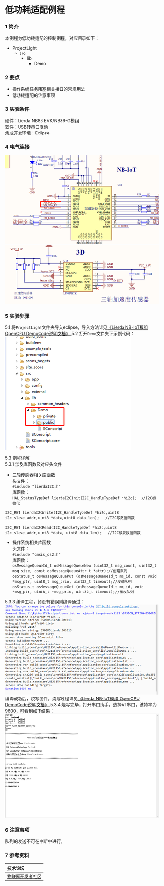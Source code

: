 # 低功耗适配例程

### 1 简介

本例程为低功耗适配的控制例程，对应目录如下：

- ProjectLight
  - src
    - lib
      - Demo

### 2 要点

- 操作系统任务阻塞相关接口的常规用法
- 低功耗适配的注意事项

### 3 实验条件

硬件：Lierda NB86 EVK/NB86-G模组  
软件：USB转串口驱动  
集成开发环境：Eclipse  

### 4 电气连接
![三轴传感器连接示意图](../../Picture/三轴1.png)  
![三轴传感器连接示意图](../../Picture/三轴2.png)  

### 5 实验步骤
5.1 将`ProjectLight`文件夹导入eclipse，导入方法详见[《Lierda NB-IoT模组 OpenCPU DemoCode说明文档》
](../../Doc/基本资料/Lierda_NB-IoT模组OpenCPU_DEMO说明文档V1.8_190403.pdf)
5.2 打开`Demo`文件夹下示例代码：  
![示例代码](../../Picture/光感示例代码1.png)

5.3 例程详解  
5.3.1 涉及库函数及对应头文件  
- 三轴传感器相关库函数  
头文件：  
`#include "lierdaI2C.h"`  
库函数：  
`HAL_StatusTypeDef lierdaI2CInit(I2C_HandleTypeDef *hi2c);	//I2C初始化`  

`I2C_RET lierdaI2CWrite(I2C_HandleTypeDef *hi2c,uint8 i2c_slave_addr,uint8 *data,uint8 data_len);	//I2C写数据函数`  

`I2C_RET lierdaI2CRead(I2C_HandleTypeDef *hi2c,uint8 i2c_slave_addr,uint8 *data, uint8 data_len); 	//I2C读取数据函数`  
- 操作系统相关库函数  
头文件：  
`#include "cmsis_os2.h"`  
库函数：  
`osMessageQueueId_t osMessageQueueNew (uint32_t msg_count, uint32_t msg_size, const osMessageQueueAttr_t *attr);//创建队列`  
`osStatus_t osMessageQueuePut (osMessageQueueId_t mq_id, const void *msg_ptr, uint8_t msg_prio, uint32_t timeout);//发送队列`  
`osStatus_t osMessageQueueGet (osMessageQueueId_t mq_id, void *msg_ptr, uint8_t *msg_prio, uint32_t timeout);//接收队列`  


5.3.3  编译工程，如没有错误则编译通过：  
![编译结果](../../Picture/编译结果.jpg)  
编译成功后，烧写固件，烧写过程详见[《Lierda NB-IoT模组 OpenCPU DemoCode说明文档》
](../../Doc/基本资料/Lierda_NB-IoT模组OpenCPU_DEMO说明文档V1.8_190403.pdf)
5.3.4 烧写完毕，打开串口助手，选择AT串口，波特率为9600，可看到如下结果：  
![结果展示](../../Picture/低功耗结果.png)

### 6 注意事项
队列的发送不可在中断中进行。
 

### 7 参考资料

| 技术论坛 |
| :----------- |
| [物联网开发者社区](http://bbs.lierda.com) |